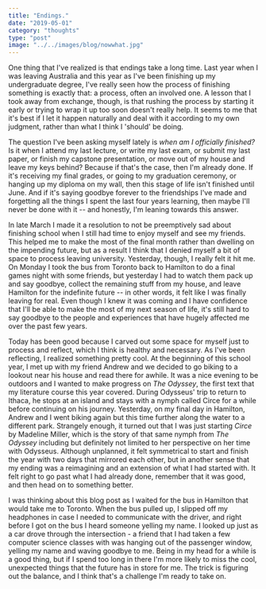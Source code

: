 ```yaml
---
title: "Endings."
date: "2019-05-01"
category: "thoughts"
type: "post"
image: "../../images/blog/nowwhat.jpg"
---
```


One thing that I've realized is that endings take a long time. Last year when I was leaving Australia and this year as I've been finishing up my undergraduate degree, I've really seen how the process of finishing something is exactly that: a process, often an involved one. A lesson that I took away from exchange, though, is that rushing the process by starting it early or trying to wrap it up too soon doesn't really help. It seems to me that it's best if I let it happen naturally and deal with it according to my own judgment, rather than what I think I 'should' be doing.

The question I've been asking myself lately is _when am I officially finished?_ Is it when I attend my last lecture, or write my last exam, or submit my last paper, or finish my capstone presentation, or move out of my house and leave my keys behind? Because if that's the case, then I'm already done. If it's receiving my final grades, or going to my graduation ceremony, or hanging up my diploma on my wall, then this stage of life isn't finished until June. And if it's saying goodbye forever to the friendships I've made and forgetting all the things I spent the last four years learning, then maybe I'll never be done with it -- and honestly, I'm leaning towards this answer.

In late March I made it a resolution to not be preemptively sad about finishing school when I still had time to enjoy myself and see my friends. This helped me to make the most of the final month rather than dwelling on the impending future, but as a result I think that I denied myself a bit of space to process leaving university. Yesterday, though, I really felt it hit me. On Monday I took the bus from Toronto back to Hamilton to do a final games night with some friends, but yesterday I had to watch them pack up and say goodbye, collect the remaining stuff from my house, and leave Hamilton for the indefinite future -- in other words, it felt like I was finally leaving for real. Even though I knew it was coming and I have confidence that I'll be able to make the most of my next season of life, it's still hard to say goodbye to the people and experiences that have hugely affected me over the past few years.

Today has been good because I carved out some space for myself just to process and reflect, which I think is healthy and necessary. As I've been reflecting, I realized something pretty cool. At the beginning of this school year, I met up with my friend Andrew and we decided to go biking to a lookout near his house and read there for awhile. It was a nice evening to be outdoors and I wanted to make progress on _The Odyssey_, the first text that my literature course this year covered. During Odysseus' trip to return to Ithaca, he stops at an island and stays with a nymph called Circe for a while before continuing on his journey. Yesterday, on my final day in Hamilton, Andrew and I went biking again but this time further along the water to a different park. Strangely enough, it turned out that I was just starting _Circe_ by Madeline Miller, which is the story of that same nymph from _The Odyssey_ including but definitely not limited to her perspective on her time with Odysseus. Although unplanned, it felt symmetrical to start and finish the year with two days that mirrored each other, but in another sense that my ending was a reimagining and an extension of what I had started with. It felt right to go past what I had already done, remember that it was good, and then head on to something better.

I was thinking about this blog post as I waited for the bus in Hamilton that would take me to Toronto. When the bus pulled up, I slipped off my headphones in case I needed to communicate with the driver, and right before I got on the bus I heard someone yelling my name. I looked up just as a car drove through the intersection - a friend that I had taken a few computer science classes with was hanging out of the passenger window, yelling my name and waving goodbye to me. Being in my head for a while is a good thing, but if I spend too long in there I'm more likely to miss the cool, unexpected things that the future has in store for me. The trick is figuring out the balance, and I think that's a challenge I'm ready to take on.
